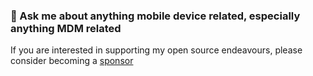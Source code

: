 ### 💬 Ask me about anything mobile device related, especially anything MDM related   

If you are interested in supporting my open source endeavours, please consider becoming a [sponsor](https://github.com/sponsors/MrTechGadget)
<!--
**MrTechGadget/MrTechGadget** is a ✨ _special_ ✨ repository because its `README.md` (this file) appears on your GitHub profile.

Here are some ideas to get you started:

- 🔭 I’m currently working on ...
- 🌱 I’m currently learning ...
- 👯 I’m looking to collaborate on ...
- 🤔 I’m looking for help with ...
- 💬 Ask me about ...
- 📫 How to reach me: ...
- 😄 Pronouns: ...
- ⚡ Fun fact: ...
-->
